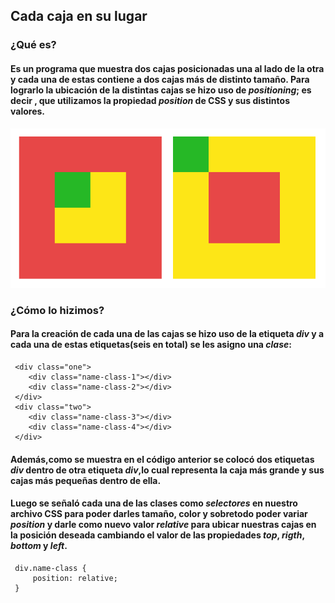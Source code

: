 ## **Cada caja en su lugar**
### **¿Qué es?**
#### Es un programa que muestra dos cajas posicionadas una al lado de la otra y cada una de estas contiene a dos cajas más de distinto tamaño. Para lograrlo la ubicación de la distintas cajas se hizo uso de *positioning*; es decir , que utilizamos la propiedad *position* de CSS y sus distintos valores.
![Sin titulo](assets/docs/cajas.png) 
### **¿Cómo lo hizimos?**
#### Para la creación de cada una de las cajas se hizo uso de la etiqueta *div* y a cada una de estas etiquetas(seis en total) se les asigno una *clase*:
     <div class="one">
        <div class="name-class-1"></div>
        <div class="name-class-2"></div>
     </div>
     <div class="two">
        <div class="name-class-3"></div>
        <div class="name-class-4"></div>
     </div>
#### Además,como se muestra en el código anterior se colocó dos etiquetas *div* dentro de otra etiqueta *div*,lo cual representa la caja más grande y sus cajas más pequeñas dentro de ella.  
#### Luego se señaló cada una de las clases como *selectores* en nuestro archivo CSS para poder darles tamaño, color y sobretodo poder variar *position* y darle como nuevo valor *relative* para ubicar nuestras cajas en la posición deseada cambiando el valor de las propiedades *top*, *rigth*, *bottom* y *left*.
     div.name-class {
         position: relative;
     }